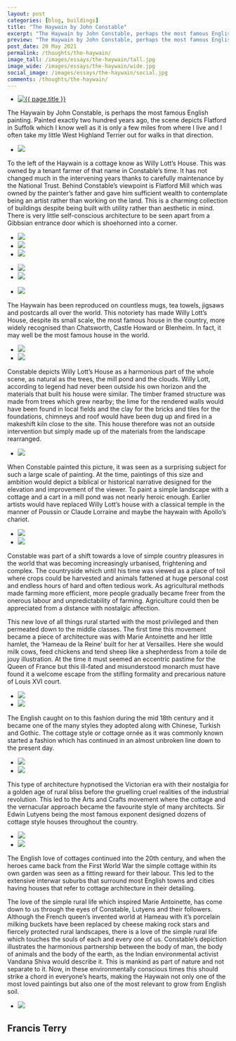 ```yaml
---
layout: post
categories: [blog, buildings]
title: "The Haywain by John Constable"
excerpt: "The Haywain by John Constable, perhaps the most famous English painting, depicts Flatford in Suffolk which I know well as it is only a few miles from where I live and I often take my little West Highland Terrier out for walks in that direction."
preview: "The Haywain by John Constable, perhaps the most famous English painting, depicts Flatford in Suffolk which I know well as it is only a few miles from where I live and I often take my little West Highland Terrier out for walks in that direction."
post_date: 20 May 2021
permalink: /thoughts/the-haywain/
image_tall: /images/essays/the-haywain/tall.jpg
image_wide: /images/essays/the-haywain/wide.jpg
social_image: /images/essays/the-haywain/social.jpg
comments: /thoughts/the-haywain/
---
```


<ul class="list">
	<li class="full">
		<a class="fancybox" rel="group" href="/images/essays/the-haywain/01.jpg">
			<img class="lazy" src="/images/essays/the-haywain/thumbs/01.jpg" alt="{{ page.title }}" />
		</a>
	</li>
</ul>

The Haywain by John Constable, is perhaps the most famous English painting. Painted exactly two hundred years ago, the scene depicts Flatford in Suffolk which I know well as it is only a few miles from where I live and I often take my little West Highland Terrier out for walks in that direction.

<ul class="list">
	<li class="full">
		<a class="fancybox" rel="group" href="/images/essays/the-haywain/02.jpg">
			<img class="lazy" src="/images/essays/the-haywain/social.jpg" />
		</a>
	</li>
</ul>

To the left of the Haywain is a cottage know as Willy Lott’s House. This was owned by a tenant farmer of that name in Constable’s time. It has not changed much in the intervening years thanks to carefully maintenance by the National Trust. Behind Constable’s viewpoint is Flatford Mill which was owned by the painter’s father and gave him sufficient wealth to contemplate being an artist rather than working on the land. This is a charming collection of buildings despite being built with utility rather than aesthetic in mind. There is very little self-conscious architecture to be seen apart from a Gibbsian entrance door which is shoehorned into a corner.

<ul class="list">
    <li class="third">
		<a class="fancybox" rel="group" href="/images/essays/the-haywain/03.jpg">
			<img class="lazy" src="/images/essays/the-haywain/thumbs/03.jpg" />
		</a>
	</li>
    <li class="third">
		<a class="fancybox" rel="group" href="/images/essays/the-haywain/04.jpg">
			<img class="lazy" src="/images/essays/the-haywain/thumbs/04.jpg" />
		</a>
	</li>
    <li class="third">
		<a class="fancybox" rel="group" href="/images/essays/the-haywain/05.jpg">
			<img class="lazy" src="/images/essays/the-haywain/thumbs/05.jpg" />
		</a>
	</li>
</ul>
<ul class="list">
    <li class="half">
		<a class="fancybox" rel="group" href="/images/essays/the-haywain/06.jpg">
			<img class="lazy" src="/images/essays/the-haywain/thumbs/06.jpg" />
		</a>
	</li>
    <li class="half">
		<a class="fancybox" rel="group" href="/images/essays/the-haywain/07.jpg">
			<img class="lazy" src="/images/essays/the-haywain/thumbs/07.jpg" />
		</a>
	</li>
</ul>
<ul class="list">
	<li class="full">
		<a class="fancybox" rel="group" href="/images/essays/the-haywain/08.jpg">
			<img class="lazy" src="/images/essays/the-haywain/thumbs/08.jpg" />
		</a>
	</li>
</ul>

The Haywain has been reproduced on countless mugs, tea towels, jigsaws and postcards all over the world. This notoriety has made Willy Lott’s House, despite its small scale, the most famous house in the country, more widely recognised than Chatsworth, Castle Howard or Blenheim. In fact, it may well be the most famous house in the world.


<ul class="list">
    <li class="half">
		<a class="fancybox" rel="group" href="/images/essays/the-haywain/09.jpg">
			<img class="lazy" src="/images/essays/the-haywain/09.jpg" />
		</a>
	</li>
    <li class="half">
		<a class="fancybox" rel="group" href="/images/essays/the-haywain/10.jpg">
			<img class="lazy" src="/images/essays/the-haywain/10.jpg" />
		</a>
	</li>
</ul>

Constable depicts Willy Lott’s House as a harmonious part of the whole scene, as natural as the trees, the mill pond and the clouds. Willy Lott, according to legend had never been outside his own horizon and the materials that built his house were similar. The timber framed structure was made from trees which grew nearby; the lime for the rendered walls would have been found in local fields and the clay for the bricks and tiles for the foundations, chimneys and roof would have been dug up and fired in a makeshift kiln close to the site. This house therefore was not an outside intervention but simply made up of the materials from the landscape rearranged.

<ul class="list">
	<li class="full">
		<a class="fancybox" rel="group" href="/images/essays/the-haywain/11.jpg">
			<img class="lazy" src="/images/essays/the-haywain/thumbs/11.jpg" />
		</a>
	</li>
</ul>

When Constable painted this picture, it was seen as a surprising subject for such a large scale of painting. At the time, paintings of this size and ambition would depict a biblical or historical narrative designed for the elevation and improvement of the viewer. To paint a simple landscape with a cottage and a cart in a mill pond was not nearly heroic enough. Earlier artists would have replaced Willy Lott’s house with a classical temple in the manner of Poussin or Claude Lorraine and maybe the haywain with Apollo’s chariot. 

<ul class="list">
	<li class="half">
		<a class="fancybox" rel="group" href="/images/essays/the-haywain/12.jpg">
			<img class="lazy" src="/images/essays/the-haywain/thumbs/12.jpg" />
		</a>
	</li>
	<li class="half">
		<a class="fancybox" rel="group" href="/images/essays/the-haywain/13.jpg">
			<img class="lazy" src="/images/essays/the-haywain/thumbs/13.jpg" />
		</a>
	</li>
</ul>

Constable was part of a shift towards a love of simple country pleasures in the world that was becoming increasingly urbanised, frightening and complex. The countryside which until his time was viewed as a place of toil where crops could be harvested and animals fattened at huge personal cost and endless hours of hard and often tedious work. As agricultural methods made farming more efficient, more people gradually became freer from the onerous labour and unpredictability of farming. Agriculture could then be appreciated from a distance with nostalgic affection.

This new love of all things rural started with the most privileged and then permeated down to the middle classes. The first time this movement became a piece of architecture was with Marie Antoinette and her little hamlet, the ‘Hameau de la Reine’ built for her at Versailles. Here she would milk cows, feed chickens and tend sheep like a shepherdess from a toile de jouy illustration. At the time it must seemed an eccentric pastime for the Queen of France but this ill-fated and misunderstood monarch must have found it a welcome escape from the stifling formality and precarious nature of Louis XVI court.

<ul class="list">
	<li class="half">
		<a class="fancybox" rel="group" href="/images/essays/the-haywain/14.jpg">
			<img class="lazy" src="/images/essays/the-haywain/thumbs/14.jpg" />
		</a>
	</li>
	<li class="half">
		<a class="fancybox" rel="group" href="/images/essays/the-haywain/15.jpg">
			<img class="lazy" src="/images/essays/the-haywain/thumbs/15.jpg" />
		</a>
	</li>
</ul>

The English caught on to this fashion during the mid 18th century and it became one of the many styles they adopted along with Chinese, Turkish and Gothic. The cottage style or cottage ornée as it was commonly known started a fashion which has continued in an almost unbroken line down to the present day.

<ul class="list">
	<li class="half">
		<a class="fancybox" rel="group" href="/images/essays/the-haywain/16.jpg">
			<img class="lazy" src="/images/essays/the-haywain/thumbs/16.jpg" />
		</a>
	</li>
	<li class="half">
		<a class="fancybox" rel="group" href="/images/essays/the-haywain/17.jpg">
			<img class="lazy" src="/images/essays/the-haywain/thumbs/17.jpg" />
		</a>
	</li>
</ul>

This type of architecture hypnotised the Victorian era with their nostalgia for a golden age of rural bliss before the gruelling cruel realities of the industrial revolution. This led to the Arts and Crafts movement where the cottage and the vernacular approach became the favourite style of many architects. Sir Edwin Lutyens being the most famous exponent designed dozens of cottage style houses throughout the country.

<ul class="list">
	<li class="half">
		<a class="fancybox" rel="group" href="/images/essays/the-haywain/18.jpg">
			<img class="lazy" src="/images/essays/the-haywain/thumbs/18.jpg" />
		</a>
	</li>
	<li class="half">
		<a class="fancybox" rel="group" href="/images/essays/the-haywain/19.jpg">
			<img class="lazy" src="/images/essays/the-haywain/thumbs/19.jpg" />
		</a>
	</li>
</ul>

The English love of cottages continued into the 20th century, and when the heroes came back from the First World War the simple cottage within its own garden was seen as a fitting reward for their labour. This led to the extensive interwar suburbs that surround most English towns and cities having houses that refer to cottage architecture in their detailing. 

The love of the simple rural life which inspired Marie Antoinette, has come down to us through the eyes of Constable, Lutyens and their followers. Although the French queen’s invented world at Hameau with it’s porcelain milking buckets have been replaced by cheese making rock stars and fiercely protected rural landscapes, there is a love of the simple rural life which touches the souls of each and every one of us. Constable’s depiction illustrates the harmonious partnership between the body of man, the body of animals and the body of the earth, as the Indian environmental activist Vandana Shiva would describe it. This is mankind as part of nature and not separate to it. Now, in these environmentally conscious times this should strike a chord in everyone’s hearts, making the Haywain not only one of the most loved paintings but also one of the most relevant to grow from English soil. 

<ul class="list">
	<li class="full">
		<a class="fancybox" rel="group" href="/images/essays/the-haywain/20.jpg">
			<img class="lazy" src="/images/essays/the-haywain/thumbs/20.jpg" />
		</a>
	</li>
</ul>

## Francis Terry